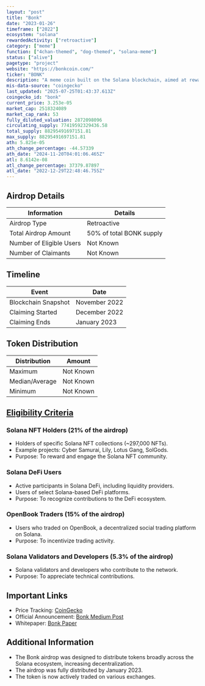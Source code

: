 ```yaml
---
layout: "post"
title: "Bonk"
date: "2023-01-26"
timeframe: ["2022"]
ecosystem: "solana"
rewardedActivity: ["retroactive"]
category: ["meme"]
function: ["4chan-themed", "dog-themed", "solana-meme"]
status: ["alive"]
pagetype: "project"
website: "https://bonkcoin.com/"
ticker: "BONK"
description: "A meme coin built on the Solana blockchain, aimed at rewarding and engaging the Solana community through decentralization and active participation."
mis-data-source: "coingecko"
last_updated: "2025-07-25T01:43:37.613Z"
coingecko_id: "bonk"
current_price: 3.253e-05
market_cap: 2518324089
market_cap_rank: 53
fully_diluted_valuation: 2872098096
circulating_supply: 77419592329436.58
total_supply: 88295491697151.81
max_supply: 88295491697151.81
ath: 5.825e-05
ath_change_percentage: -44.57339
ath_date: "2024-11-20T04:01:06.465Z"
atl: 8.6142e-08
atl_change_percentage: 37379.87897
atl_date: "2022-12-29T22:48:46.755Z"
---
```


## Airdrop Details

| Information              | Details                  |
| ------------------------ | ------------------------ |
| Airdrop Type             | Retroactive              |
| Total Airdrop Amount     | 50% of total BONK supply |
| Number of Eligible Users | Not Known                |
| Number of Claimants      | Not Known                |

## Timeline

| Event               | Date          |
| ------------------- | ------------- |
| Blockchain Snapshot | November 2022 |
| Claiming Started    | December 2022 |
| Claiming Ends       | January 2023  |

## Token Distribution

| Distribution   | Amount    |
| -------------- | --------- |
| Maximum        | Not Known |
| Median/Average | Not Known |
| Minimum        | Not Known |

## [Eligibility Criteria](https://bonk.sfo3.cdn.digitaloceanspaces.com/docs/BONK-Paper.pdf)

### Solana NFT Holders (21% of the airdrop)

- Holders of specific Solana NFT collections (~297,000 NFTs).
- Example projects: Cyber Samurai, Lily, Lotus Gang, SolGods.
- Purpose: To reward and engage the Solana NFT community.

### Solana DeFi Users

- Active participants in Solana DeFi, including liquidity providers.
- Users of select Solana-based DeFi platforms.
- Purpose: To recognize contributions to the DeFi ecosystem.

### OpenBook Traders (15% of the airdrop)

- Users who traded on OpenBook, a decentralized social trading platform on Solana.
- Purpose: To incentivize trading activity.

### Solana Validators and Developers (5.3% of the airdrop)

- Solana validators and developers who contribute to the network.
- Purpose: To appreciate technical contributions.

## Important Links

- Price Tracking: [CoinGecko](https://www.coingecko.com/en/coins/bonk)
- Official Announcement: [Bonk Medium Post](https://medium.com/@bonk_inu/bonk-origin-overview-mission-1c94ed22d755)
- Whitepaper: [Bonk Paper](https://bonk.sfo3.cdn.digitaloceanspaces.com/docs/BONK-Paper.pdf)

## Additional Information

- The Bonk airdrop was designed to distribute tokens broadly across the Solana ecosystem, increasing decentralization.
- The airdrop was fully distributed by January 2023.
- The token is now actively traded on various exchanges.
